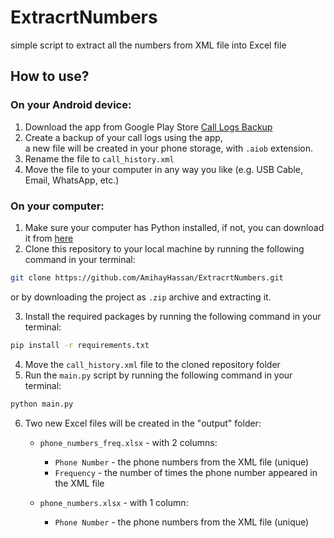 # ExtracrtNumbers

simple script to extract all the numbers from XML file into Excel file

## How to use?

### On your Android device:

1. Download the app from Google Play
   Store [Call Logs Backup](https://play.google.com/store/apps/details?id=com.loopvector.allinonebackup.calllogsbackup)
2. Create a backup of your call logs using the app,
   <br>
   a new file will be created in your phone storage, with `.aiob` extension.
3. Rename the file to `call_history.xml`
4. Move the file to your computer in any way you like (e.g. USB Cable, Email, WhatsApp, etc.)

### On your computer:

1. Make sure your computer has Python installed, if not, you can download it
   from [here](https://www.python.org/downloads/)
2. Clone this repository to your local machine by running the following command in your terminal:

```bash
git clone https://github.com/AmihayHassan/ExtracrtNumbers.git
```
or by downloading the project as `.zip` archive and extracting it.

3. Install the required packages by running the following command in your terminal:

```bash
pip install -r requirements.txt
```

4. Move the `call_history.xml` file to the cloned repository folder
5. Run the `main.py` script by running the following command in your terminal:

```bash
python main.py
```

6. Two new Excel files will be created in the "output" folder:
    - `phone_numbers_freq.xlsx` - with 2 columns: 
      - `Phone Number` - the phone numbers from the XML file (unique)
      - `Frequency` - the number of times the phone number appeared in the XML file
   
    - `phone_numbers.xlsx` - with 1 column:
      - `Phone Number` - the phone numbers from the XML file (unique)